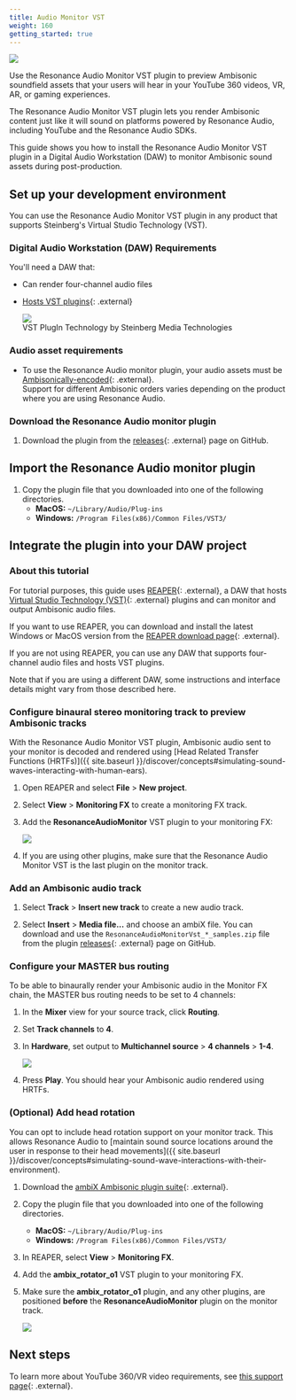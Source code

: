 ```yaml
---
title: Audio Monitor VST
weight: 160
getting_started: true
---
```


<img src="{{ site.baseurl }}/images/vst/vst_updated_hero.png">

Use the Resonance Audio Monitor VST plugin to preview Ambisonic soundfield
assets that your users will hear in your YouTube 360 videos, VR, AR, or
gaming experiences.

The Resonance Audio Monitor VST plugin lets you render Ambisonic content just
like it will sound on platforms powered by Resonance Audio, including YouTube
and the Resonance Audio SDKs.

This guide shows you how to install the Resonance Audio Monitor VST plugin
in a Digital Audio Workstation (DAW) to monitor Ambisonic sound
assets during post-production.


## Set up your development environment
You can use the Resonance Audio Monitor VST plugin in any product that
supports Steinberg's Virtual Studio Technology (VST).

### Digital Audio Workstation (DAW) Requirements
You'll need a DAW that:<br>

*  Can render four-channel audio files
*  [Hosts VST plugins](//en.wikipedia.org/wiki/Virtual_Studio_Technology#VST_hosts){: .external}

    <img src="{{ site.baseurl }}/images/vst/VST3_Logo.png"><br>
    VST PlugIn Technology by Steinberg Media Technologies

### Audio asset requirements
*  To use the Resonance Audio monitor plugin, your audio assets must be
   [Ambisonically-encoded](//support.google.com/youtube/answer/6395969?co=GENIE.Platform%3DDesktop&hl=en){: .external}.<br>
   Support for different Ambisonic orders varies depending on the product
   where you are using Resonance Audio.

### Download the Resonance Audio monitor plugin
1.  Download the plugin from the [releases](//github.com/resonance-audio/resonance-audio-daw-tools/releases){: .external} page on GitHub.

## Import the Resonance Audio monitor plugin
1.  Copy the plugin file that you downloaded into one of the following
    directories.<br>
    *  **MacOS:** `~/Library/Audio/Plug-ins`
    *  **Windows:** `/Program Files(x86)/Common Files/VST3/`


## Integrate the plugin into your DAW project

### About this tutorial
For tutorial purposes, this guide uses [REAPER](//reaper.fm){: .external}, a DAW that hosts [Virtual Studio Technology (VST)](//en.wikipedia.org/wiki/Virtual_Studio_Technology){: .external}
plugins and can monitor and output Ambisonic audio files.

If you want to use REAPER, you can download and install the latest Windows or MacOS version
from the [REAPER download page](//reaper.fm/download.php){: .external}.

If you are not using REAPER, you can use any DAW that supports four-channel
audio files and hosts VST plugins.

Note that if you are using a different DAW, some instructions and interface
details might vary from those described here.


### Configure binaural stereo monitoring track to preview Ambisonic tracks

With the Resonance Audio Monitor VST plugin, Ambisonic audio sent to your
monitor is decoded and rendered using [Head Related Transfer Functions (HRTFs)]({{ site.baseurl }}/discover/concepts#simulating-sound-waves-interacting-with-human-ears).

1.  Open REAPER and select **File** > **New project**.

1.  Select **View** > **Monitoring FX** to create a monitoring FX track.

1.  Add the **ResonanceAudioMonitor** VST plugin to your monitoring FX:

    <img src="{{ site.baseurl }}/images/vst/resonance_audio_monitor_fx.png">

1.  If you are using other plugins, make sure that the
    Resonance Audio Monitor VST is the last plugin on the monitor track.

### Add an Ambisonic audio track

1.  Select **Track** > **Insert new track** to create a new audio track.

1.  Select **Insert** > **Media file...** and choose an ambiX file. You can download
    and use the `ResonanceAudioMonitorVst_*_samples.zip` file from the plugin
    [releases](//github.com/resonance-audio/resonance-audio-daw-tools/releases/){: .external} page on GitHub.

### Configure your MASTER bus routing
To be able to binaurally render your Ambisonic audio in the Monitor FX chain,
the MASTER bus routing needs to be set to 4 channels:

1.  In the **Mixer** view for your source track, click **Routing**.

1.  Set **Track channels** to **4**.

1.  In **Hardware**, set output to **Multichannel source** > **4 channels** > **1-4**.

    <img src="{{ site.baseurl }}/images/vst/master_bus_settings.png">

1.  Press **Play**. You should hear your Ambisonic audio rendered using HRTFs.

### (Optional) Add head rotation
You can opt to include head rotation support on your monitor track. This allows
Resonance Audio to [maintain sound source locations around the user in response
to their head movements]({{ site.baseurl }}/discover/concepts#simulating-sound-wave-interactions-with-their-environment).

1.  Download the [ambiX Ambisonic plugin suite](http://www.matthiaskronlachner.com/?p=2015){: .external}.

1.  Copy the plugin file that you downloaded into one of the following
    directories.<br>
    *  **MacOS:** `~/Library/Audio/Plug-ins`
    *  **Windows:** `/Program Files(x86)/Common Files/VST3/`

1.  In REAPER, select **View** > **Monitoring FX**.

1.  Add the **ambix_rotator_o1** VST plugin to your monitoring FX.

1.  Make sure the **ambix_rotator_o1** plugin, and any other plugins, are
    positioned **before** the **ResonanceAudioMonitor** plugin on the monitor
    track.

    <img src="{{ site.baseurl }}/images/vst/resonance_audio_monitor_rotator_fx.png">


## Next steps
To learn more about YouTube 360/VR video requirements, see [this support page](//support.google.com/youtube/answer/6395969){: .external}.

